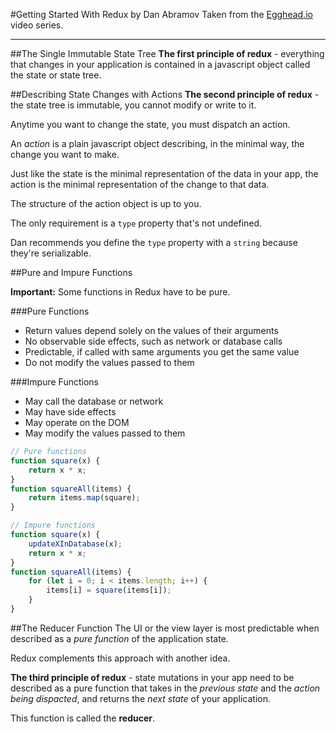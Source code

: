 #Getting Started With Redux by Dan Abramov
Taken from the [Egghead.io](https://egghead.io/series/getting-started-with-redux) video series.

---

##The Single Immutable State Tree
__The first principle of redux__ - everything that changes in your application is contained in a javascript object called the state or state tree.

##Describing State Changes with Actions
__The second principle of redux__ - the state tree is immutable, you cannot modify or write to it.

Anytime you want to change the state, you must dispatch an action.

An _action_ is a plain javascript object describing, in the minimal way, the change you want to make.

Just like the state is the minimal representation of the data in your app, the action is the minimal representation of the change to that data.

The structure of the action object is up to you.

The only requirement is a `type` property that's not undefined.

Dan recommends you define the `type` property with a `string` because they're serializable.

##Pure and Impure Functions

__Important:__ Some functions in Redux have to be pure.

###Pure Functions
- Return values depend solely on the values of their arguments
- No observable side effects, such as network or database calls
- Predictable, if called with same arguments you get the same value
- Do not modify the values passed to them

###Impure Functions
- May call the database or network
- May have side effects
- May operate on the DOM
- May modify the values passed to them

```js
// Pure functions
function square(x) {
    return x * x;
}
function squareAll(items) {
    return items.map(square);
}

// Impure functions
function square(x) {
    updateXInDatabase(x);
    return x * x;
}
function squareAll(items) {
    for (let i = 0; i < items.length; i++) {
        items[i] = square(items[i]);
    }
}
```

##The Reducer Function
The UI or the view layer is most predictable when described as a _pure function_ of the application state.

Redux complements this approach with another idea.

__The third principle of redux__ - state mutations in your app need to be described as a pure function that takes in the _previous state_ and the _action being dispacted_, and returns the _next state_ of your application.

This function is called the __reducer__.

